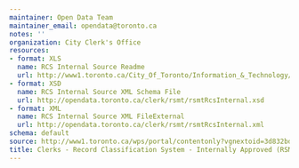```yaml
---
maintainer: Open Data Team
maintainer_email: opendata@toronto.ca
notes: ''
organization: City Clerk's Office
resources:
- format: XLS
  name: RCS Internal Source Readme
  url: http://www1.toronto.ca/City_Of_Toronto/Information_&_Technology/Open_Data/Data_Sets/Assets/Files/rsmtRcsInternalReadme.xls
- format: XSD
  name: RCS Internal Source XML Schema File
  url: http://opendata.toronto.ca/clerk/rsmt/rsmtRcsInternal.xsd
- format: XML
  name: RCS Internal Source XML FileExternal
  url: http://opendata.toronto.ca/clerk/rsmt/rsmtRcsInternal.xml
schema: default
source: http://www1.toronto.ca/wps/portal/contentonly?vgnextoid=3d832bd9ce466310VgnVCM1000003dd60f89RCRD&vgnextchannel=1a66e03bb8d1e310VgnVCM10000071d60f89RCRD
title: Clerks - Record Classification System - Internally Approved (RSMT)
---
```

